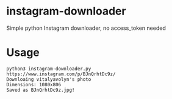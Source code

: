 # instagram-downloader
Simple python Instagram downloader, no access_token needed

# Usage
```
python3 instagram-downloader.py https://www.instagram.com/p/BJnQrhtDc9z/
Downloaing vitalyavolyn's photo
Dimensions: 1080x806
Saved as BJnQrhtDc9z.jpg!
```
